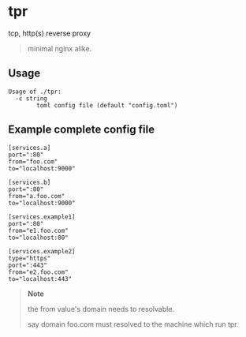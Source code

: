 # tpr
tcp, http(s) reverse proxy
> minimal nginx alike.

## Usage

```
Usage of ./tpr:
  -c string
        toml config file (default "config.toml")
```

## Example complete config file

```
[services.a]
port=":80"
from="foo.com"
to="localhost:9000"

[services.b]
port=":80"
from="a.foo.com"
to="localhost:9000"

[services.example1]
port=":80"
from="e1.foo.com"
to="localhost:80"

[services.example2]
type="https"
port=":443"
from="e2.foo.com"
to="localhost:443"
```

> **Note**
>
> the from value's domain needs to resolvable.
>
> say domain foo.com must resolved to the machine which run tpr.
